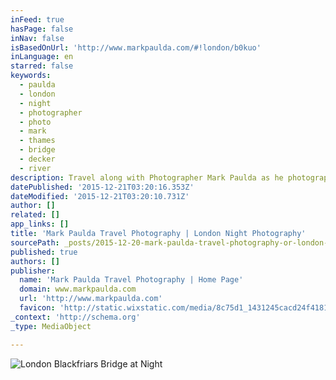 ```yaml
---
inFeed: true
hasPage: false
inNav: false
isBasedOnUrl: 'http://www.markpaulda.com/#!london/b0kuo'
inLanguage: en
starred: false
keywords:
  - paulda
  - london
  - night
  - photographer
  - photo
  - mark
  - thames
  - bridge
  - decker
  - river
description: Travel along with Photographer Mark Paulda as he photographs the Great City of London. London Night Photographer Mark Paulda.
datePublished: '2015-12-21T03:20:16.353Z'
dateModified: '2015-12-21T03:20:10.731Z'
author: []
related: []
app_links: []
title: 'Mark Paulda Travel Photography | London Night Photography'
sourcePath: _posts/2015-12-20-mark-paulda-travel-photography-or-london-night-photography.md
published: true
authors: []
publisher:
  name: 'Mark Paulda Travel Photography | Home Page'
  domain: www.markpaulda.com
  url: 'http://www.markpaulda.com'
  favicon: 'http://static.wixstatic.com/media/8c75d1_1431245cacd24f41813d05b3e8fd717f.png/v1/fill/w_16%2Ch_16%2Clg_1/8c75d1_1431245cacd24f41813d05b3e8fd717f.png'
_context: 'http://schema.org'
_type: MediaObject

---
```

![London Blackfriars Bridge at Night](https://s3-us-west-2.amazonaws.com/the-grid-img/p/a26844fc14fc9910096af5c32d000eb822e6a9c9.jpg)